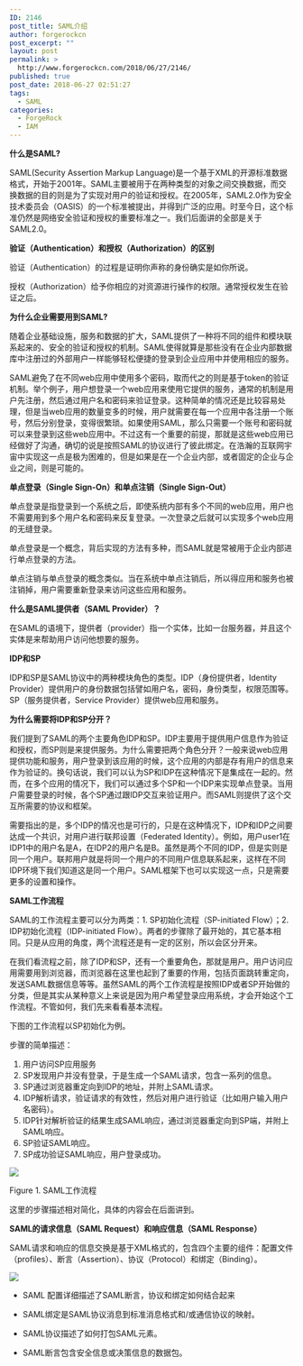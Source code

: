 ```yaml
---
ID: 2146
post_title: SAML介绍
author: forgerockcn
post_excerpt: ""
layout: post
permalink: >
  http://www.forgerockcn.com/2018/06/27/2146/
published: true
post_date: 2018-06-27 02:51:27
tags:
  - SAML
categories:
  - ForgeRock
  - IAM
---
```

**什么是SAML?** 

SAML(Security Assertion Markup Language)是一个基于XML的开源标准数据格式，开始于2001年。SAML主要被用于在两种类型的对象之间交换数据，而交换数据的目的则是为了实现对用户的验证和授权。在2005年，SAML2.0作为安全技术委员会（OASIS）的一个标准被提出，并得到广泛的应用。时至今日，这个标准仍然是网络安全验证和授权的重要标准之一。我们后面讲的全部是关于SAML2.0。 

**验证（Authentication）和授权（Authorization）的区别** 

验证（Authentication）的过程是证明你声称的身份确实是如你所说。 

授权（Authorization）给予你相应的对资源进行操作的权限。通常授权发生在验证之后。 

**为什么企业需要用到SAML?** 

随着企业基础设施，服务和数据的扩大，SAML提供了一种将不同的组件和模块联系起来的、安全的验证和授权的机制。SAML使得就算是那些没有在企业内部数据库中注册过的外部用户一样能够轻松便捷的登录到企业应用中并使用相应的服务。 

SAML避免了在不同web应用中使用多个密码，取而代之的则是基于token的验证机制。举个例子，用户想登录一个web应用来使用它提供的服务，通常的机制是用户先注册，然后通过用户名和密码来验证登录。这种简单的情况还是比较容易处理，但是当web应用的数量变多的时候，用户就需要在每一个应用中各注册一个账号，然后分别登录，变得很繁琐。如果使用SAML，那么只需要一个账号和密码就可以来登录到这些web应用中。不过这有一个重要的前提，那就是这些web应用已经做好了沟通，确切的说是按照SAML的协议进行了彼此绑定。在浩瀚的互联网宇宙中实现这一点是极为困难的，但是如果是在一个企业内部，或者固定的企业与企业之间，则是可能的。 

**单点登录（Single Sign-On）和单点注销（Single Sign-Out）** 

单点登录是指登录到一个系统之后，即使系统内部有多个不同的web应用，用户也不需要用到多个用户名和密码来反复登录。一次登录之后就可以实现多个web应用的无缝登录。 

单点登录是一个概念，背后实现的方法有多种，而SAML就是常被用于企业内部进行单点登录的方法。 

单点注销与单点登录的概念类似。当在系统中单点注销后，所以得应用和服务也被注销掉，用户需要重新登录来访问这些应用和服务。 

**什么是SAML提供者（SAML Provider）？** 

在SAML的语境下，提供者（provider）指一个实体，比如一台服务器，并且这个实体是来帮助用户访问他想要的服务。 

**IDP和SP** 

IDP和SP是SAML协议中的两种模块角色的类型。IDP（身份提供者，Identity Provider）提供用户的身份数据包括譬如用户名，密码，身份类型，权限范围等。SP（服务提供者，Service Provider）提供web应用和服务。 

**为什么需要将IDP和SP分开？** 

我们提到了SAML的两个主要角色IDP和SP。IDP主要用于提供用户信息作为验证和授权，而SP则是来提供服务。为什么需要把两个角色分开？一般来说web应用提供功能和服务，用户登录到该应用的时候，这个应用的内部是存有用户的信息来作为验证的。换句话说，我们可以认为SP和IDP在这种情况下是集成在一起的。然而，在多个应用的情况下，我们可以通过多个SP和一个IDP来实现单点登录。当用户需要登录的时候，各个SP通过跟IDP交互来验证用户。而SAML则提供了这个交互所需要的协议和框架。 

需要指出的是，多个IDP的情况也是可行的，只是在这种情况下，IDP和IDP之间要达成一个共识，对用户进行联邦设置（Federated Identity）。例如，用户user1在IDP1中的用户名是A，在IDP2的用户名是B。虽然是两个不同的IDP，但是实则是同一个用户。联邦用户就是将同一个用户的不同用户信息联系起来，这样在不同IDP环境下我们知道这是同一个用户。SAML框架下也可以实现这一点，只是需要更多的设置和操作。 

**SAML工作流程** 

SAML的工作流程主要可以分为两类：1. SP初始化流程（SP-initiated Flow）；2. IDP初始化流程（IDP-initiated Flow）。两者的步骤除了最开始的，其它基本相同。只是从应用的角度，两个流程还是有一定的区别，所以会区分开来。 

在我们看流程之前，除了IDP和SP，还有一个重要角色，那就是用户。用户访问应用需要用到浏览器，而浏览器在这里也起到了重要的作用，包括页面跳转重定向，发送SAML数据信息等等。虽然SAML的两个工作流程是按照IDP或者SP开始做的分类，但是其实从某种意义上来说是因为用户希望登录应用系统，才会开始这个工作流程。不管如何，我们先来看看基本流程。 

下图的工作流程以SP初始化为例。 

步骤的简单描述： 

1.  用户访问SP应用服务 
2.  SP发现用户并没有登录，于是生成一个SAML请求，包含一系列的信息。 
3.  SP通过浏览器重定向到IDP的地址，并附上SAML请求。 
4.  IDP解析请求，验证请求的有效性，然后对用户进行验证（比如用户输入用户名密码）。 
5.  IDP针对解析验证的结果生成SAML响应，通过浏览器重定向到SP端，并附上SAML响应。 
6.  SP验证SAML响应。 
7.  SP成功验证SAML响应，用户登录成功。 

<img src="http://www.forgerockcn.com/wp-content/uploads/2018/06/word-image.png" class="wp-image-2147" />

Figure 1. SAML工作流程 

这里的步骤描述相对简化，具体的内容会在后面讲到。 

**SAML的请求信息（SAML Request）和响应信息（SAML Response）** 

SAML请求和响应的信息交换是基于XML格式的，包含四个主要的组件：配置文件（profiles）、断言（Assertion）、协议（Protocol）和绑定（Binding）。 



<img src="http://www.forgerockcn.com/wp-content/uploads/2018/06/word-image-1.png" class="wp-image-2148" />

- SAML 配置详细描述了SAML断言，协议和绑定如何结合起来 

- SAML绑定是SAML协议消息到标准消息格式和/或通信协议的映射。 

  
- SAML协议描述了如何打包SAML元素。 

- SAML断言包含安全信息或决策信息的数据包。